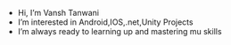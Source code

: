 - Hi, I’m Vansh Tanwani
- I’m interested in Android,IOS,.net,Unity Projects
- I’m always ready to learning up and mastering mu skills
